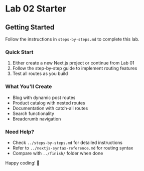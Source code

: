 # Lab 02 Starter

## Getting Started

Follow the instructions in `steps-by-steps.md` to complete this lab.

### Quick Start

1. Either create a new Next.js project or continue from Lab 01
2. Follow the step-by-step guide to implement routing features
3. Test all routes as you build

### What You'll Create

- Blog with dynamic post routes
- Product catalog with nested routes
- Documentation with catch-all routes
- Search functionality
- Breadcrumb navigation

### Need Help?

- Check `../steps-by-steps.md` for detailed instructions
- Refer to `../nextjs-syntax-reference.md` for routing syntax
- Compare with `../finish/` folder when done

Happy coding! 🚀
